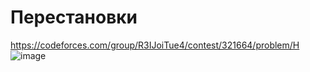 # Перестановки
https://codeforces.com/group/R3IJoiTue4/contest/321664/problem/H
![image](https://github.com/OrlovAlexey/Olympiad-programming/assets/33424589/3bdf33bd-6972-47f4-8c54-3bfcab8075a1)
